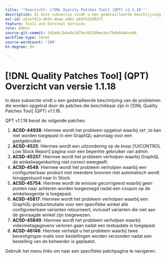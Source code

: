 ```yaml
---
title: '"Overzicht: [!DNL Quality Patches Tool] (QPT) v1.1.18'''
description: In deze subsectie vindt u een gedetailleerde beschrijving van de problemen die worden opgelost door de patches die beschikbaar zijn in [!DNL Quality Patches Tool] (QPT) v1.1.18.
exl-id: ab1efd13-d645-4bae-a9b1-ab9f6d2d9271
feature: Tools and External Services
role: Admin
source-git-commit: 1d2e0c1b4a8e3d79a362500ee3ec7bde84a6ce0d
workflow-type: tm+mt
source-wordcount: '200'
ht-degree: 0%

---
```


# [!DNL Quality Patches Tool] (QPT) Overzicht van versie 1.1.18

In deze subsectie vindt u een gedetailleerde beschrijving van de problemen die worden opgelost door de patches die beschikbaar zijn in [!DNL Quality Patches Tool] (QPT) v1.1.18.

QPT v1.1.18 bevat de volgende patches:

1. **ACSD-44938**: Hiermee wordt het probleem opgelost waarbij `VAT_ID` kan niet worden toegepast in een GraphQL-aanvraag voor een gastgebruiker.
1. **ACSD-4525**: Hiermee wordt een uitzondering op de knop [!UICONTROL Low Stock Report] pagina voor een beperkte gebruiker van admin.
1. **ACSD-45257**: Hiermee wordt het probleem verholpen waarbij GraphQL de winkelwagenkorting niet correct weergeeft.
1. **ACSD-4548**: Hiermee wordt het probleem verholpen waarbij een configureerbaar product met meerdere bronnen niet automatisch wordt teruggestuurd naar In Stock.
1. **ACSD-45754**: Hiermee wordt de emissie gecorrigeerd waarbij geen punten naar achteren worden toegevoegd nadat een coupon op de winkelwagentje is toegepast.
1. **ACSD-45817**: Hiermee wordt het probleem verholpen waarbij een GraphQL-productmutatie voor een specifieke winkel alle configureerbare varianten retourneert, inclusief varianten die niet aan de gevraagde winkel zijn toegewezen.
1. **ACSD-45849**: Hiermee wordt het probleem verholpen waarbij videometagegevens verloren gaan nadat een testupdate is toegepast.
1. **ACSD-46146**: Hiermee verhelpt u het probleem waarbij twee bevestigingse-mails voor bestellingen worden verzonden nadat een bestelling van de beheerder is geplaatst.

Gebruik het menu links om naar een specifieke patchpagina te navigeren.
